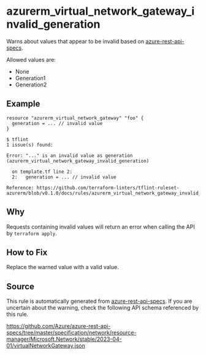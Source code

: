 <!--- This file generated by `tools/apispec-rule-gen/main.go`. DO NOT EDIT --->

# azurerm_virtual_network_gateway_invalid_generation

Warns about values that appear to be invalid based on [azure-rest-api-specs](https://github.com/Azure/azure-rest-api-specs).

Allowed values are:
- None
- Generation1
- Generation2

## Example

```hcl
resource "azurerm_virtual_network_gateway" "foo" {
  generation = ... // invalid value
}
```

```
$ tflint
1 issue(s) found:

Error: "..." is an invalid value as generation (azurerm_virtual_network_gateway_invalid_generation)

  on template.tf line 2:
  2:   generation = ... // invalid value

Reference: https://github.com/terraform-linters/tflint-ruleset-azurerm/blob/v0.1.0/docs/rules/azurerm_virtual_network_gateway_invalid_generation.md

```

## Why

Requests containing invalid values will return an error when calling the API by `terraform apply`.

## How to Fix

Replace the warned value with a valid value.

## Source

This rule is automatically generated from [azure-rest-api-specs](https://github.com/Azure/azure-rest-api-specs). If you are uncertain about the warning, check the following API schema referenced by this rule.

https://github.com/Azure/azure-rest-api-specs/tree/master/specification/network/resource-manager/Microsoft.Network/stable/2023-04-01/virtualNetworkGateway.json
